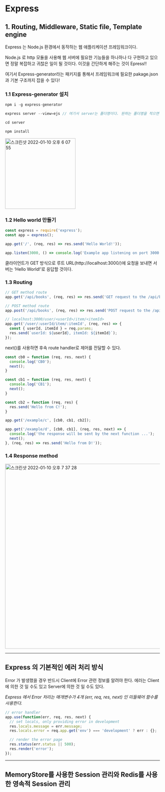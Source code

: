 # Express

## 1. Routing, Middleware, Static file, Template engine

Express 는 Node.js 환경에서 동작하는 웹 애플리케이션 프레임워크이다.

Node.js 로 http 모듈을 사용해 웹 서버에 필요한 기능들을 하나하나 다 구현하고 있으면 정말 복잡하고 귀찮은 일이 될 것이다. 이것을 간단하게 해주는 것이 Epress!!

여기서 Express-generator라는 패키지를 통해서 프레임워크에 필요한 pakage.json과 기본 구조까지 잡을 수 있다!

### 1.1 Express-generator 설치

```javascript
npm i -g express-generator

express server --view=ejs // 여기서 server는 폴더명이다. 원하는 폴더명을 적으면 된다.

cd server

npm install
```

<img width="229" alt="스크린샷 2022-01-10 오후 6 07 55" src="https://user-images.githubusercontent.com/87749134/148741169-319e716f-1412-4b88-8a65-3d1ffa4850bf.png">


### 1.2 Hello world 만들기

```javascript
const express = require('express');
const app = express();

app.get('/', (req, res) => res.send('Hello World!'));

app.listen(3000, () => console.log('Example app listening on port 3000!'));
```

클라이언트가 GET 방식으로 루트 URL(http://localhost:3000/)에 요청을 보내면 서버는 ‘Hello World!’로 응답할 것이다.

### 1.3 Routing

```javascript
// GET method route
app.get('/api/books', (req, res) => res.send('GET request to the /api/books'));

// POST method route
app.post('/api/books', (req, res) => res.send('POST request to the /api/books'));

// localhost:3000/user/<userId>/item/<itemId>
app.get('/user/:userId/item/:itemId', (req, res) => {
  const { userId, itemId } = req.params;
  res.send(`userId: ${userId}, itemId: ${itemId}`);
});
```

next()를 사용하면 후속 route handler로 제어를 전달할 수 있다.

```javascript
const cb0 = function (req, res, next) {
  console.log('CB0');
  next();
}

const cb1 = function (req, res, next) {
  console.log('CB1');
  next();
}

const cb2 = function (req, res) {
  res.send('Hello from C!');
}

app.get('/example/c', [cb0, cb1, cb2]);

app.get('/example/d', [cb0, cb1], (req, res, next) => {
  console.log('the response will be sent by the next function ...');
  next();
}, (req, res) => res.send('Hello from D!'));
```

### 1.4 Response method

<img width="600" alt="스크린샷 2022-01-10 오후 7 37 28" src="https://user-images.githubusercontent.com/87749134/148752403-5cdba586-ed98-4665-b9fb-cf14d8ca6d5d.png">

***

## Express 의 기본적인 에러 처리 방식

Error 가 발생했을 경우 반드시 Client에 Error 관련 정보를 알려야 한다. 에러는 Client에 의한 것 일 수도 있고 Server에 의한 것 일 수도 있다.

*Express 에서 Error 처리는 매개변수가 4개 (err, req, res, next) 인 미들웨어 함수를 사용한다.*

```javascript
// error handler
app.use(function(err, req, res, next) {
  // set locals, only providing error in development
  res.locals.message = err.message;
  res.locals.error = req.app.get('env') === 'development' ? err : {};

  // render the error page
  res.status(err.status || 500);
  res.render('error');
});
```

***

## MemoryStore를 사용한 Session 관리와 Redis를 사용한 영속적 Session 관리
